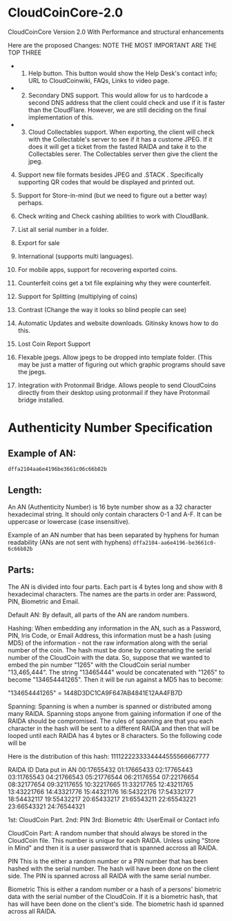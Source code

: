 # CloudCoinCore-2.0
CloudCoinCore Version 2.0 With Performance and structural enhancements


Here are the proposed Changes:
NOTE THE MOST IMPORTANT ARE THE TOP THREE

* 1. Help button. This button would show the Help Desk's contact info; URL to CloudCoinwiki, FAQs, Links to video page.

* 2. Secondary DNS support. This would allow for us to hardcode a second DNS address that the client could check and use if it is faster than the CloudFlare. However, we are still deciding on the final implementation of this. 

* 3. Cloud Collectables support. When exporting, the client will check with the Collectable's server to see if it has a custome JPEG. If it does it will get a ticket from the fasted RAIDA and take it to the Collectables serer. The Collectables server then give the client the jpeg. 

4. Support new file formats besides JPEG and .STACK . Specifically supporting QR codes that would be displayed and printed out. 

5. Support for Store-in-mind (but we need to figure out a better way) perhaps. 

6. Check writing and Check cashing abilities to work with CloudBank.

7. List all serial number in a folder.

8. Export for sale 

9. International (supports multi languages).

10. For mobile apps, support for recovering exported coins. 

11. Counterfeit coins get a txt file explaining why they were counterfeit. 

12. Support for Splitting (multiplying of coins)

13. Contrast (Change the way it looks so blind people can see)

14. Automatic Updates and website downloads. Gitinsky knows how to do this. 

15. Lost Coin Report Support

16. Flexable jpegs. Allow jpegs to be dropped into template folder. (This may be just a matter of figuring out which graphic programs should save the jpegs. 

17. Integration with Protonmail Bridge. Allows people to send CloudCoins directly from their desktop using protonmail if they have Protonmail bridge installed. 





# Authenticity Number Specification


## Example of AN:
`
dffa2104aa6e4196be3661c06c66b82b
`
## Length:
An AN (Authenticity Number) is 16 byte number show as a 32 character hexadecimal string. It should only contain characters 0-1 and A-F. It can be uppercase or lowercase (case insensitive).  


Example of an AN number that has been separated by hyphens for human readability (ANs are not sent with hyphens)
`
dffa2104-aa6e4196-be3661c0-6c66b82b
`

## Parts:
The AN is divided into four parts. Each part is 4 bytes long and show with 8 hexadecimal characters. The names are the parts in order are:  Password, PIN, Biometric and Email. 

Default AN:
By default, all parts of the AN are random numbers.

Hashing:
When embedding any information in the AN, such as a Password, PIN, Iris Code, or Email Address, this information must be a hash (using MD5) of the information - not the raw information along with the serial number of the coin. The hash must be done by concatenating the serial number of the CloudCoin with the data. So, suppose that we wanted to embed the pin number "1265" with the CloudCoin serial number "13,465,444".  The string "13465444" would be concatenated with "1265" to become "134654441265".
Then it will be run against a MD5 has to become:

"134654441265" = 1448D3DC1CA9F647AB4841E12AA4FB7D

Spanning:
Spanning is when a number is spanned or distributed among many RAIDA. Spanning stops anyone from gaining information if one of the RAIDA should be compromised. The rules of spanning are that you each character in the hash will be sent to a different RAIDA and then that will be looped until each RAIDA has 4 bytes or 8 characters. So the following code will be 

Here is the distribution of this hash: 1111222233334444555566667777

RAIDA ID Data put in AN
00:17655432
01:17665433
02:17765443
03:11765543
04:21766543
05:21776544
06:21176554
07:22176654
08:32177654
09:32117655
10:32217665
11:33217765
12:43211765
13:43221766
14:43321776
15:44321176
16:54322176
17:54332177
18:54432117
19:55432217
20:65433217
21:65543211
22:65543221
23:66543321
24:76544321




1st: CloudCoin Part.
2nd: PIN
3rd: Biometric
4th: UserEmail or Contact info


CloudCoin Part:
A random number that should always be stored in the CloudCoin file. This number is unique for each RAIDA. 
Unless using "Store in Mind" and then it is a user password that is spanned accross all RAIDA. 

PIN
This is the either a random number or a PIN number that has been hashed with the serial number. 
The hash will have been done on the client side. The PIN is spanned across all RAIDA with the same serial number. 


Biometric
This is either a random number or a hash of a persons' biometric data with the serial number of the CloudCoin. If it is a biometric hash, that has will have been done on the client's side. 
The biometric hash id spanned across all RAIDA. 
